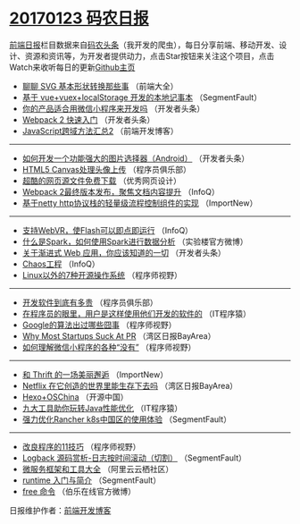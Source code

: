 # [20170123 码农日报](https://toutiao.qdkfweb.cn/date/2017/01/23)

[前端日报](https://qdkfweb.cn/c/news)栏目数据来自[码农头条](https://toutiao.qdkfweb.cn/)（我开发的爬虫），每日分享前端、移动开发、设计、资源和资讯等，为开发者提供动力，点击Star按钮来关注这个项目，点击Watch来收听每日的更新[Github主页](https://github.com/kujian/frontendDaily)
* [聊聊 SVG 基本形状转换那些事](https://toutiao.qdkfweb.cn/23230.html) （前端大全）
* [基于 vue+vuex+localStorage 开发的本地记事本](https://toutiao.qdkfweb.cn/23264.html) （SegmentFault）
* [你的产品适合用微信小程序来开发吗](https://toutiao.qdkfweb.cn/23248.html) （开发者头条）
* [Webpack 2 快速入门](https://toutiao.qdkfweb.cn/23246.html) （开发者头条）
* [JavaScript跨域方法汇总2](https://toutiao.qdkfweb.cn/23282.html) （前端开发博客）

***
* [如何开发一个功能强大的图片选择器（Android）](https://toutiao.qdkfweb.cn/23294.html) （开发者头条）
* [HTML5 Canvas处理头像上传](https://toutiao.qdkfweb.cn/23241.html) （程序员俱乐部）
* [超酷的网页源文件免费下载](https://toutiao.qdkfweb.cn/23286.html) （优秀网页设计）
* [Webpack 2最终版本发布，聚焦文档内容提升](https://toutiao.qdkfweb.cn/23196.html) （InfoQ）
* [基于netty http协议栈的轻量级流程控制组件的实现](https://toutiao.qdkfweb.cn/23200.html) （ImportNew）

***
* [支持WebVR，使Flash可以即点即运行](https://toutiao.qdkfweb.cn/23195.html) （InfoQ）
* [什么是Spark，如何使用Spark进行数据分析](https://toutiao.qdkfweb.cn/23275.html) （实验楼官方微博）
* [关于渐进式 Web 应用，你应该知道的一切](https://toutiao.qdkfweb.cn/23295.html) （开发者头条）
* [Chaos工程](https://toutiao.qdkfweb.cn/23197.html) （InfoQ）
* [Linux以外的7种开源操作系统](https://toutiao.qdkfweb.cn/23266.html) （程序师视野）

***
* [开发软件到底有多贵](https://toutiao.qdkfweb.cn/23240.html) （程序员俱乐部）
* [在程序员的眼里，用户是这样使用他们开发的软件的](https://toutiao.qdkfweb.cn/23253.html) （IT程序猿）
* [Google的算法出过哪些囧事](https://toutiao.qdkfweb.cn/23268.html) （程序师视野）
* [Why Most Startups Suck At PR](https://toutiao.qdkfweb.cn/23206.html) （湾区日报BayArea）
* [如何理解微信小程序的各种“没有”](https://toutiao.qdkfweb.cn/23269.html) （程序师视野）

***
* [和 Thrift 的一场美丽邂逅](https://toutiao.qdkfweb.cn/23201.html) （ImportNew）
* [Netflix 在它创造的世界里能生存下去吗](https://toutiao.qdkfweb.cn/23204.html) （湾区日报BayArea）
* [Hexo+OSChina](https://toutiao.qdkfweb.cn/23284.html) （开源中国）
* [九大工具助你玩转Java性能优化](https://toutiao.qdkfweb.cn/23256.html) （IT程序猿）
* [强力优化Rancher k8s中国区的使用体验](https://toutiao.qdkfweb.cn/23259.html) （SegmentFault）

***
* [改良程序的11技巧](https://toutiao.qdkfweb.cn/23270.html) （程序师视野）
* [Logback 源码赏析-日志按时间滚动（切割）](https://toutiao.qdkfweb.cn/23260.html) （SegmentFault）
* [微服务框架和工具大全](https://toutiao.qdkfweb.cn/23231.html) （阿里云云栖社区）
* [runtime 入门与简介](https://toutiao.qdkfweb.cn/23261.html) （SegmentFault）
* [free 命令](https://toutiao.qdkfweb.cn/23290.html) （伯乐在线官方微博）

日报维护作者：[前端开发博客](https://qdkfweb.cn/) 